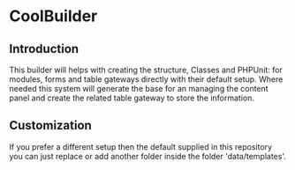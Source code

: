 CoolBuilder
=======================

Introduction
------------
This builder will helps with creating the structure, Classes and PHPUnit: for modules, forms and table gateways directly with their  default setup. Where needed this system will generate the base for an managing the content panel and create the related table gateway to store the information.

Customization
------------
If you prefer a different setup then the default supplied in this repository you can just replace or add another folder inside the folder 'data/templates'.
